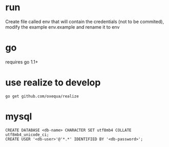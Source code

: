 # run

Create file called env that will contain the credentials (not to be commited), modify the example env.example and rename it to env

# go

requires go 1.1+

# use realize to develop

```
go get github.com/oxequa/realize
```

# mysql

```
CREATE DATABASE <db-name> CHARACTER SET utf8mb4 COLLATE utf8mb4_unicode_ci;
CREATE USER '<db-user>'@'*.*' IDENTIFIED BY '<db-password>';
```




